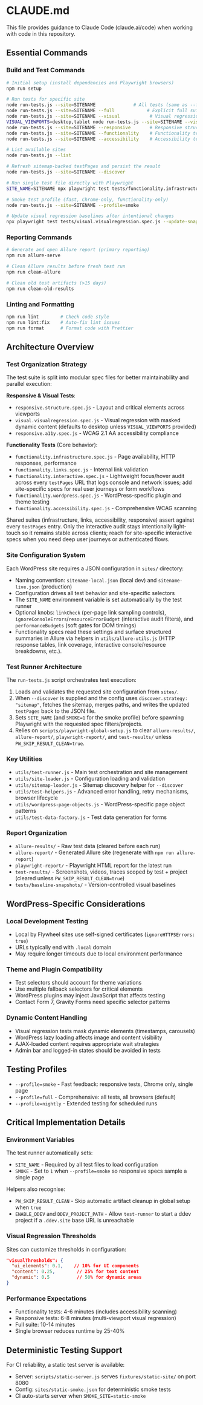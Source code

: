 # CLAUDE.md

This file provides guidance to Claude Code (claude.ai/code) when working with code in this repository.

## Essential Commands

### Build and Test Commands
```bash
# Initial setup (install dependencies and Playwright browsers)
npm run setup

# Run tests for specific site
node run-tests.js --site=SITENAME              # All tests (same as --full)
node run-tests.js --site=SITENAME --full            # Explicit full suite run
node run-tests.js --site=SITENAME --visual           # Visual regression only (defaults to Chrome desktop)
VISUAL_VIEWPORTS=desktop,tablet node run-tests.js --site=SITENAME --visual  # Expand visual coverage
node run-tests.js --site=SITENAME --responsive       # Responsive structure tests only
node run-tests.js --site=SITENAME --functionality    # Functionality tests only
node run-tests.js --site=SITENAME --accessibility    # Accessibility tests only

# List available sites
node run-tests.js --list

# Refresh sitemap-backed testPages and persist the result
node run-tests.js --site=SITENAME --discover

# Run single test file directly with Playwright
SITE_NAME=SITENAME npx playwright test tests/functionality.infrastructure.spec.js

# Smoke test profile (fast, Chrome-only, functionality-only)
node run-tests.js --site=SITENAME --profile=smoke

# Update visual regression baselines after intentional changes
npx playwright test tests/visual.visualregression.spec.js --update-snapshots
```

### Reporting Commands
```bash
# Generate and open Allure report (primary reporting)
npm run allure-serve

# Clean Allure results before fresh test run
npm run clean-allure

# Clean old test artifacts (>15 days)
npm run clean-old-results
```

### Linting and Formatting
```bash
npm run lint        # Check code style
npm run lint:fix    # Auto-fix lint issues
npm run format      # Format code with Prettier
```

## Architecture Overview

### Test Organization Strategy
The test suite is split into modular spec files for better maintainability and parallel execution:

**Responsive & Visual Tests**:
- `responsive.structure.spec.js` - Layout and critical elements across viewports
- `visual.visualregression.spec.js` - Visual regression with masked dynamic content (defaults to desktop unless `VISUAL_VIEWPORTS` provided)
- `responsive.a11y.spec.js` - WCAG 2.1 AA accessibility compliance

**Functionality Tests** (Core behavior):
- `functionality.infrastructure.spec.js` - Page availability, HTTP responses, performance
- `functionality.links.spec.js` - Internal link validation
- `functionality.interactive.spec.js` - Lightweight focus/hover audit across every `testPages` URL that logs console and network issues; add site-specific specs for real user journeys or form workflows
- `functionality.wordpress.spec.js` - WordPress-specific plugin and theme testing
- `functionality.accessibility.spec.js` - Comprehensive WCAG scanning

Shared suites (infrastructure, links, accessibility, responsive) assert against every `testPages` entry. Only the interactive audit stays intentionally light-touch so it remains stable across clients; reach for site-specific interactive specs when you need deep user journeys or authenticated flows.

### Site Configuration System
Each WordPress site requires a JSON configuration in `sites/` directory:
- Naming convention: `sitename-local.json` (local dev) and `sitename-live.json` (production)
- Configuration drives all test behavior and site-specific selectors
- The `SITE_NAME` environment variable is set automatically by the test runner
- Optional knobs: `linkCheck` (per-page link sampling controls), `ignoreConsoleErrors`/`resourceErrorBudget` (interactive audit filters), and `performanceBudgets` (soft gates for DOM timings)
- Functionality specs read these settings and surface structured summaries in Allure via helpers in `utils/allure-utils.js` (HTTP response tables, link coverage, interactive console/resource breakdowns, etc.).

### Test Runner Architecture
The `run-tests.js` script orchestrates test execution:
1. Loads and validates the requested site configuration from `sites/`.
2. When `--discover` is supplied and the config uses `discover.strategy: "sitemap"`, fetches the sitemap, merges paths, and writes the updated `testPages` back to the JSON file.
3. Sets `SITE_NAME` (and `SMOKE=1` for the smoke profile) before spawning Playwright with the requested spec filters/projects.
4. Relies on `scripts/playwright-global-setup.js` to clear `allure-results/`, `allure-report/`, `playwright-report/`, and `test-results/` unless `PW_SKIP_RESULT_CLEAN=true`.

### Key Utilities
- `utils/test-runner.js` - Main test orchestration and site management
- `utils/site-loader.js` - Configuration loading and validation
- `utils/sitemap-loader.js` - Sitemap discovery helper for `--discover`
- `utils/test-helpers.js` - Advanced error handling, retry mechanisms, browser lifecycle
- `utils/wordpress-page-objects.js` - WordPress-specific page object patterns
- `utils/test-data-factory.js` - Test data generation for forms

### Report Organization
- `allure-results/` - Raw test data (cleared before each run)
- `allure-report/` - Generated Allure site (regenerate with `npm run allure-report`)
- `playwright-report/` - Playwright HTML report for the latest run
- `test-results/` - Screenshots, videos, traces scoped by test + project (cleared unless `PW_SKIP_RESULT_CLEAN=true`)
- `tests/baseline-snapshots/` - Version-controlled visual baselines

## WordPress-Specific Considerations

### Local Development Testing
- Local by Flywheel sites use self-signed certificates (`ignoreHTTPSErrors: true`)
- URLs typically end with `.local` domain
- May require longer timeouts due to local environment performance

### Theme and Plugin Compatibility
- Test selectors should account for theme variations
- Use multiple fallback selectors for critical elements
- WordPress plugins may inject JavaScript that affects testing
- Contact Form 7, Gravity Forms need specific selector patterns

### Dynamic Content Handling
- Visual regression tests mask dynamic elements (timestamps, carousels)
- WordPress lazy loading affects image and content visibility
- AJAX-loaded content requires appropriate wait strategies
- Admin bar and logged-in states should be avoided in tests

## Testing Profiles
- `--profile=smoke` - Fast feedback: responsive tests, Chrome only, single page
- `--profile=full` - Comprehensive: all tests, all browsers (default)
- `--profile=nightly` - Extended testing for scheduled runs

## Critical Implementation Details

### Environment Variables
The test runner automatically sets:
- `SITE_NAME` - Required by all test files to load configuration
- `SMOKE` - Set to `1` when `--profile=smoke` so responsive specs sample a single page

Helpers also recognise:
- `PW_SKIP_RESULT_CLEAN` - Skip automatic artifact cleanup in global setup when `true`
- `ENABLE_DDEV` and `DDEV_PROJECT_PATH` - Allow `test-runner` to start a ddev project if a `.ddev.site` base URL is unreachable

### Visual Regression Thresholds
Sites can customize thresholds in configuration:
```json
"visualThresholds": {
  "ui_elements": 0.1,    // 10% for UI components
  "content": 0.25,        // 25% for text content
  "dynamic": 0.5          // 50% for dynamic areas
}
```

### Performance Expectations
- Functionality tests: 4-6 minutes (includes accessibility scanning)
- Responsive tests: 6-8 minutes (multi-viewport visual regression)
- Full suite: 10-14 minutes
- Single browser reduces runtime by 25-40%

## Deterministic Testing Support
For CI reliability, a static test server is available:
- Server: `scripts/static-server.js` serves `fixtures/static-site/` on port 8080
- Config: `sites/static-smoke.json` for deterministic smoke tests
- CI auto-starts server when `SMOKE_SITE=static-smoke`
